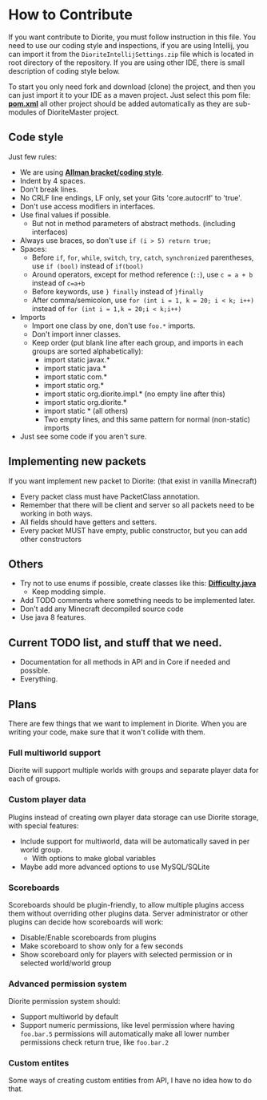 # How to Contribute
If you want contribute to Diorite, you must follow instruction in this file.
You need to use our coding style and inspections, if you are using Intellij, you can import it from the `DioriteIntellijSettings.zip` file which is located in root directory of the repository. If you are using other IDE, there is small description of coding style below.

To start you only need fork and download (clone) the project, and then you can just import it to your IDE as a maven project.
Just select this pom file: [**pom.xml**](https://github.com/Diorite/Diorite/blob/master/pom.xml) all other project should be added automatically as they are sub-modules of DioriteMaster project.

## Code style
Just few rules:
* We are using [**Allman bracket/coding style**](https://en.wikipedia.org/wiki/Indent_style#Allman_style).
* Indent by 4 spaces.
* Don't break lines.
* No CRLF line endings, LF only, set your Gits 'core.autocrlf' to 'true'.
* Don't use access modifiers in interfaces. 
* Use final values if possible.
  * But not in method parameters of abstract methods. (including interfaces)
* Always use braces, so don't use `if (i > 5) return true;`
* Spaces:
  * Before `if`, `for`, `while`, `switch`, `try`, `catch`, `synchronized` parentheses, use `if (bool)` instead of `if(bool)`
  * Around operators, except for method reference (`::`), use `c = a + b` instead of `c=a+b`
  * Before keywords, use `} finally` instead of `}finally`
  * After comma/semicolon, use `for (int i = 1, k = 20; i < k; i++)` instead of `for (int i = 1,k = 20;i < k;i++)`
* Imports
  * Import one class by one, don't use `foo.*` imports.
  * Don't import inner classes.
  * Keep order (put blank line after each group, and imports in each groups are sorted alphabetically):
    * import static javax.*
    * import static java.*
    * import static com.*
    * import static org.*
    * import static org.diorite.impl.* (no empty line after this)
    * import static org.diorite.*
    * import static * (all others)
    * Two empty lines, and this same pattern for normal (non-static) imports
* Just see some code if you aren't sure.

## Implementing new packets
If you want implement new packet to Diorite: (that exist in vanilla Minecraft)
* Every packet class must have PacketClass annotation.
* Remember that there will be client and server so all packets need to be working in both ways.
* All fields should have getters and setters.
* Every packet MUST have empty, public constructor, but you can add other constructors

## Others
* Try not to use enums if possible, create classes like this: [**Difficulty.java**](https://github.com/Diorite/Diorite/blob/master/DioriteAPI/src/main/java/org/diorite/Difficulty.java)
  * Keep modding simple.
* Add TODO comments where something needs to be implemented later.
* Don't add any Minecraft decompiled source code
* Use java 8 features.

## Current TODO list, and stuff that we need.
* Documentation for all methods in API and in Core if needed and possible.
* Everything.

## Plans
There are few things that we want to implement in Diorite. When you are writing your code, make sure that it won't collide with them.

### Full multiworld support
Diorite will support multiple worlds with groups and separate player data for each of groups.

### Custom player data
Plugins instead of creating own player data storage can use Diorite storage, with special features:
* Include support for multiworld, data will be automatically saved in per world group.
  * With options to make global variables
* Maybe add more advanced options to use MySQL/SQLite

### Scoreboards
Scoreboards should be plugin-friendly, to allow multiple plugins access them without overriding other plugins data.
Server administrator or other plugins can decide how scoreboards will work:
* Disable/Enable scoreboards from plugins
* Make scoreboard to show only for a few seconds
* Show scoreboard only for players with selected permission or in selected world/world group

### Advanced permission system
Diorite permission system should:
* Support multiworld by default
* Support numeric permissions, like level permission where having `foo.bar.5` permissions will automatically make all lower number permissions check return true, like `foo.bar.2`

### Custom entites
Some ways of creating custom entities from API, I have no idea how to do that.
